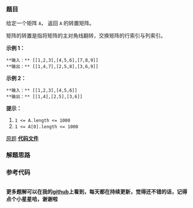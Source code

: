 ### 题目
给定一个矩阵 `A`， 返回 `A` 的转置矩阵。

矩阵的转置是指将矩阵的主对角线翻转，交换矩阵的行索引与列索引。



**示例 1：**

    
    
    **输入：** [[1,2,3],[4,5,6],[7,8,9]]
    **输出：** [[1,4,7],[2,5,8],[3,6,9]]
    

**示例 2：**

    
    
    **输入：** [[1,2,3],[4,5,6]]
    **输出：** [[1,4],[2,5],[3,6]]
    



**提示：**

  1. `1 <= A.length <= 1000`
  2. `1 <= A[0].length <= 1000`

[原题](https://leetcode-cn.com/problems/transpose-matrix/)    **[代码文件]()**


### 解题思路




### 参考代码

```go


```




**更多题解可以在我的[github](https://github.com/LZH139/leetcode_Go)上看到，每天都在持续更新，觉得还不错的话，记得点个小星星哈，谢谢啦**
